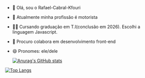 - 👋 Olá, sou o Rafael-Cabral-Kfouri
- 👀 Atualmente minha profissão é motorista
- 👨‍💻 Cursando graduação em T.I(conclusão em 2026). Escolhi a linguagem Javascript.
- 💞️ Procuro colabora em desenvolvimento front-end
- 😄 Pronomes: ele/dele
  
  [![Anurag's GitHub stats](https://github-readme-stats.vercel.app/api?username=Rafael-Cabral-Kfouri&theme=great-gatsby&show_icons=true)](https://github.com/anuraghazra/github-readme-stats)

[![Top Langs](https://github-readme-stats.vercel.app/api/top-langs/?username=Rafael-Cabral-Kfouri&theme=great-gatsby&show_icons=true)](https://github.com/anuraghazra/github-readme-stats)

